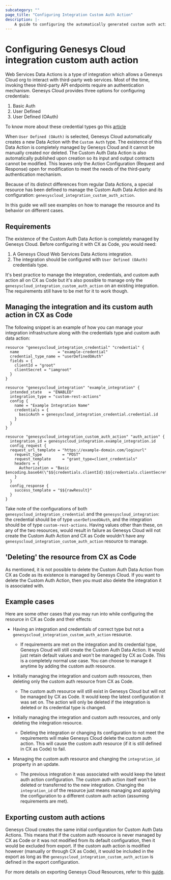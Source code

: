```yaml
---
subcategory: ""
page_title: "Configuring Integration Custom Auth Action"
description: |-
    A guide to configuring the automatically generated custom auth action for Web Services Data Actions integrations.
---
```


# Configuring Genesys Cloud integration custom auth action

Web Services Data Actions is a type of integration which allows a Genesys Cloud org to interact with third-party web services. Most of the time, invoking these third-party API endpoints require an authentication mechanism. Genesys Cloud provides three options for configuring credentials:

1. Basic Auth
2. User Defined
3. User Defined (OAuth)

To know more about these credential types go this [article](https://help.mypurecloud.com/articles/credential-types-web-services-data-actions-integration/)

When `User Defined (OAuth)` is selected, Genesys Cloud automatically creates a new Data Action with the `Custom Auth` type. The existence of this Data Action is completely managed by Genesys Cloud and it cannot be manually created nor deleted. The Custom Auth Data Action is also automatically published upon creation so its input and output contracts cannot be modified. This leaves only the Action Configuration (Request and Response) open for modification to meet the needs of the third-party authentication mechanism.

Because of its distinct differences from regular Data Actions, a special resource has been defined to manage the Custom Auth Data Action and its configuration: `genesyscloud_integration_custom_auth_action`.

In this guide we will see examples on how to manage the resource and its behavior on different cases.

## Requirements

The existence of the Custom Auth Data Action is completely managed by Genesys Cloud. Before configuring it with CX as Code, you would need:

1. A Genesys Cloud Web Services Data Actions integration.
2. The integration should be configured with `User Defined (OAuth)` credentials type.

It's best practice to manage the integration, credentials, and custom auth action all on CX as Code but it's also possible to manage only the `genesyscloud_integration_custom_auth_action` on an existing integration. The requirements still have to be met for it to work though.

## Managing the integration and its custom auth action in CX as Code

The following snippet is an example of how you can manage your integration infrastructure along with the credentials type and custom auth data action:

```hcl
resource "genesyscloud_integration_credential" "credential" {
  name                 = "example-credential"
  credential_type_name = "userDefinedOAuth"
  fields = {
    clientId = "groot"
    clientSecret = "iamgroot"
  }
}

resource "genesyscloud_integration" "example_integration" {
  intended_state   = "ENABLED"
  integration_type = "custom-rest-actions"
  config {
    name = "Example Integration Name"
    credentials = {
      basicAuth = genesyscloud_integration_credential.credential.id
    }
  }
}

resource "genesyscloud_integration_custom_auth_action" "auth_action" {
  integration_id = genesyscloud_integration.example_integration.id
  config_request {
  request_url_template = "https://example-domain.com/loginurl"
    request_type         = "POST"
    request_template     = "grant_type=client_credentials"
    headers = {
      Authorization = "Basic $encoding.base64(\"$${credentials.clientId}:$${credentials.clientSecret}\")"
    }
  }
  config_response {
    success_template = "$${rawResult}"
  }
}
```

Take note of the configurations of both `genesyscloud_integration_credential` and the `genesyscloud_integration`: the credential should be of type `userDefinedOAuth`, and the integration should be of type `custom-rest-actions`. Having values other than these, on any of the two resources, would result in failure as Genesys Cloud will not create the Custom Auth Action and CX as Code wouldn't have any `genesyscloud_integration_custom_auth_action` resource to manage.

## 'Deleting' the resource from CX as Code

As mentioned, it is not possible to delete the Custom Auth Data Action from CX as Code as its existence is managed by Genesys Cloud. If you want to delete the Custom Auth Action, then you must also delete the integration it is associated with.

## Example cases

Here are some other cases that you may run into while configuring the resource in CX as Code and their effects:

* Having an integration and credentials of correct type but not a  `genesyscloud_integration_custom_auth_action` resource.
  * If requirements are met on the integration and its credential type, Genesys Cloud will still create the Custom Auth Data Action. It would just retain default values and won't be managed by CX as Code. This is a completely normal use case. You can choose to manage it anytime by adding the custom auth resource.
  
* Initially managing the integration and custom auth resources, then deleting only the custom auth resource from CX as Code.
  * The custom auth resource will still exist in Genesys Cloud but will not be managed by CX as Code. It would keep the latest configuration it was set on. The action will only be deleted if the integration is deleted or its credential type is changed.

* Initially managing the integration and custom auth resources, and only deleting the integration resource.
  * Deleting the integration or changing its configuration to not meet the requirements will make Genesys Cloud delete the custom auth action. This will cause the custom auth resource (if it is still defined in CX as Code) to fail.

* Managing the custom auth resource and changing the `integration_id` property in an update.
  * The previous integration it was associated with would keep the latest auth action configuration. The custom auth action itself won't be deleted or transferred to the new integration. Changing the `integration_id` of the resource just means managing and applying the configuration to a different custom auth action (assuming requirements are met).

## Exporting custom auth actions

Genesys Cloud creates the same initial configuration for Custom Auth Data Actions. This means that if the custom auth resource is never managed by CX as Code or it was not modified from its default configuration, then it would be excluded from export. If the custom auth action is modified however (manually or through CX as Code), it would be included in the export as long as the `genesyscloud_integration_custom_auth_action` is defined in the export configuration.

For more details on exporting Genesys Cloud Resources, refer to this [guide](https://registry.terraform.io/providers/MyPureCloud/genesyscloud/latest/docs/guides/export).
